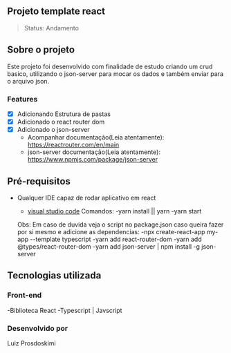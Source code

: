 
## Projeto template react

> Status: Andamento

## Sobre o projeto

Este projeto foi desenvolvido com finalidade de estudo criando um crud basico, utilizando o json-server para mocar os dados e também enviar para o arquivo json.

### Features

- [x] Adicionando Estrutura de pastas
- [x] Adicionado o react router dom
- [x] Adicionado o json-server
   - Acompanhar documentação(Leia atentamente): https://reactrouter.com/en/main
   - json-server documentação(Leia atentamente): https://www.npmjs.com/package/json-server


## Pré-requisitos

- Qualquer IDE capaz de rodar aplicativo em react

  - [visual studio code](https://code.visualstudio.com/)
  Comandos:
  -yarn install || yarn
  -yarn start
  
  Obs: Em caso de duvida veja o script no package.json
  caso queira fazer por si mesmo e adicione as dependencias:
  -npx create-react-app my-app --template typescript
  -yarn add react-router-dom
  -yarn add @types/react-router-dom
  -yarn add json-server | npm install -g json-server

## Tecnologias utilizada

### Front-end

-Biblioteca React
-Typescript | Javscript

### Desenvolvido por

Luiz Prosdoskimi
